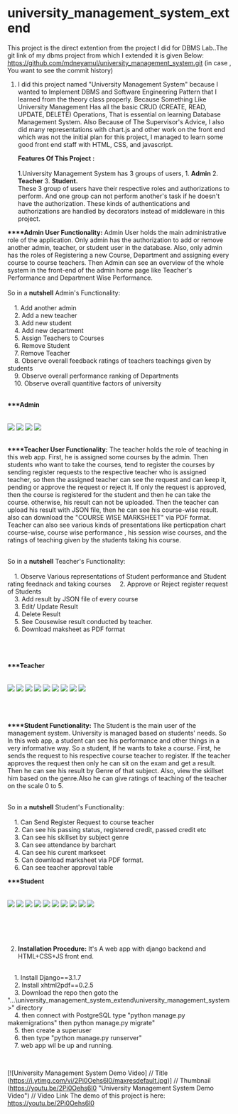 # university_management_system_extend

This project is the direct extention from the project I did for DBMS Lab..The git link of my dbms project from which I extended it is given Below:
https://github.com/mdneyamul/university_management_system.git (in case , You want to see the commit history)

1. I did this project named "University Management System" because I wanted to Implement DBMS and Software Engineering Pattern that I learned from the theory class properly. 
   Because Something Like University Management Has all the basic CRUD (CREATE, READ, UPDATE, DELETE) Operations, That is essential on learning Database Management System. 
   Also Because of The Supervisor's Advice, I also did many representations with chart.js and other work on the front end which was not the initial plan for this project, 
   I managed to learn some good front end staff with HTML, CSS, and javascript.<br>
   
   <b>Features Of This Project :</b><br><br>
   1.University Management System has 3 groups of users,
           1. <b>Admin</b> 
           2. <b>Teacher</b> 
           3. <b>Student.</b><br>
These 3 group of users have their respective roles and authorizations to perform. And one group can not perform another's task if he doesn't have the authorization.
These kinds of authentications and authorizations are handled by decorators instead of middleware in this project.

<b>****Admin User Functionality:</b> Admin User holds the main administrative role of the application. Only admin has the authorization
to add or remove another admin, teacher, or student user in the 
database. Also, only admin has the roles of Registering a new Course, Department and assigning every course to course teachers.
Then Admin can see an overview of the whole system in the front-end of the admin home page like Teacher's Performance and Department Wise Performance.
<br>
<br>
So in a <b>nutshell</b> Admin's Functionality:<br><br>
&nbsp;&nbsp;&nbsp;&nbsp;1. Add another admin<br>
&nbsp;&nbsp;&nbsp;&nbsp;2. Add a new teacher<br>
&nbsp;&nbsp;&nbsp;&nbsp;3. Add new student<br>
&nbsp;&nbsp;&nbsp;&nbsp;4. Add new department<br>
&nbsp;&nbsp;&nbsp;&nbsp;5. Assign Teachers to  Courses<br>
&nbsp;&nbsp;&nbsp;&nbsp;6. Remove Student<br>
&nbsp;&nbsp;&nbsp;&nbsp;7. Remove Teacher<br>
&nbsp;&nbsp;&nbsp;&nbsp;8. Observe overall feedback ratings of teachers teachings given by students<br>
&nbsp;&nbsp;&nbsp;&nbsp;9. Observe overall performance ranking of Departments<br>
&nbsp;&nbsp;&nbsp;&nbsp;10. Observe overall quantitive factors of university<br>

<br>
<b>***Admin</b><br><br> <br>
<img src="screenshot/01_a.png"/>
<img src="screenshot/2a.png"/>
<img src="screenshot/3a.png"/>
<img src="screenshot/4a.png"/>

<br>
<br>


<b>****Teacher User Functionality:</b> The teacher holds the role of teaching in this web app. First, he is assigned some courses by the admin. 
Then students who want to take the courses, tend to register the courses by sending register requests to the respective teacher who is assigned teacher,
so then the assigned teacher can see the request and can keep it, pending or approve the request or reject it.
If only the request is approved,
then the course is registered for the student and then he can take the course.
otherwise, his result can not be uploaded. Then the teacher can upload his result with JSON file, then he can see his course-wise result.
also can download the "COURSE WISE MARKSHEET" via PDF format.
Teacher can also see various kinds of presentations like perticpation chart course-wise, course wise performance , his session wise courses, and the ratings of teaching
given by the students taking his course.

<br>
So in a <b>nutshell</b> Teacher's Functionality:<br><br>
&nbsp;&nbsp;&nbsp;&nbsp;1. Observe Various representations of Student performance and Student rating feednack and taking courses
&nbsp;&nbsp;&nbsp;&nbsp;2. Approve or Reject register request of Students<br>
&nbsp;&nbsp;&nbsp;&nbsp;3. Add result by JSON file of every course<br>
&nbsp;&nbsp;&nbsp;&nbsp;3. Edit/ Update Result<br>
&nbsp;&nbsp;&nbsp;&nbsp;4. Delete Result<br>
&nbsp;&nbsp;&nbsp;&nbsp;5. See Cousewise result conducted by teacher.<br>
&nbsp;&nbsp;&nbsp;&nbsp;6. Download maksheet as PDF format

<br><br><br>
<b>***Teacher</b><br><br> <br>
<img src="screenshot/01.png"/>
<img src="screenshot/02.png"/>
<img src="screenshot/03.png"/>
<img src="screenshot/04.png"/>
<img src="screenshot/tt.png"/>
<img src="screenshot/05.png"/>
<img src="screenshot/06.png"/>
<img src="screenshot/07.png"/>
<img src="screenshot/08.png"/>
<br>

<br><br><br><b>****Student Functionality:</b> The Student is the main user of the management system. University is managed based on students' needs. So In this web app, a student can see his performance and other things in a very informative way. 
So a student, If he wants to take a course. First, he sends the request to his respective course teacher to register. If the teacher approves the request then only he can sit on the exam and get a result.
Then he can see his result by Genre of that subject. Also, view the skillset him based on the genre.Also he can give ratings of teaching of the teacher on the scale 0 to 5.

<br>
So in a <b>nutshell</b> Student's Functionality:<br><br>
&nbsp;&nbsp;&nbsp;&nbsp;1. Can Send Register Request to course teacher<br>
&nbsp;&nbsp;&nbsp;&nbsp;2. Can see his passing status, registered credit, passed credit etc<br>
&nbsp;&nbsp;&nbsp;&nbsp;3. Can see his skillset by subject genre<br>
&nbsp;&nbsp;&nbsp;&nbsp;3. Can see attendance by barchart<br>
&nbsp;&nbsp;&nbsp;&nbsp;4. Can see his curent markseet<br>
&nbsp;&nbsp;&nbsp;&nbsp;5. Can download marksheet via PDF format.<br>
&nbsp;&nbsp;&nbsp;&nbsp;6. Can see teacher approval table

<b>***Student</b><br>
<br>
<br>
<img src="screenshot/01_s.png"/>
<img src="screenshot/02s.png"/>
<img src="screenshot/3s.png"/>
<img src="screenshot/5s.png"/>
<img src="screenshot/6s.png"/>
<img src="screenshot/7s.png"/>
<img src="screenshot/8s.png"/>
<img src="screenshot/9s.png"/>
<img src="screenshot/10s.png"/>
<img src="screenshot/11s.png"/>
<br><br>
<br>
<br>
<br>

2. <b>Installation Procedure:</b> It's A web app with django backend and HTML+CSS+JS front end.<br><br>

&nbsp;&nbsp;&nbsp;&nbsp;1. Install Django==3.1.7<br>
&nbsp;&nbsp;&nbsp;&nbsp;2. Install xhtml2pdf==0.2.5<br>
&nbsp;&nbsp;&nbsp;&nbsp;3. Download the repo then goto the "...\university_management_system_extend\university_management_system>" directory<br>
&nbsp;&nbsp;&nbsp;&nbsp;4. then connect with PostgreSQL type "python manage.py makemigrations" then python manage.py migrate"<br>
&nbsp;&nbsp;&nbsp;&nbsp;5. then create a superuser<br>
&nbsp;&nbsp;&nbsp;&nbsp;6. then type "python manage.py runserver"<br>
&nbsp;&nbsp;&nbsp;&nbsp;7. web app wil be up and running.<br>

<br>





[![University Management System Demo Video]          // Title
(https://i.ytimg.com/vi/2Pi0Oehs6l0/maxresdefault.jpg)] // Thumbnail
(https://youtu.be/2Pi0Oehs6l0 "University Management System Demo Video")    // Video Link
The demo of this project is here: https://youtu.be/2Pi0Oehs6l0


